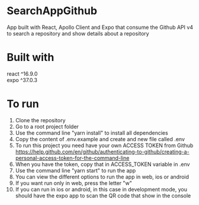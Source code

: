# SearchAppGithub

App built with React, Apollo Client and Expo that consume the Github API v4 to search a repository and show details about a repository

# Built with

react ^16.9.0  
expo ^37.0.3

# To run

1. Clone the repository
2. Go to a root project folder
3. Use the command line "yarn install" to install all dependencies
4. Copy the content of .env.example and create and new file called .env
5. To run this project you need have your own ACCESS TOKEN from Github https://help.github.com/en/github/authenticating-to-github/creating-a-personal-access-token-for-the-command-line
6. When you have the token, copy that in ACCESS_TOKEN variable in .env
7. Use the command line "yarn start" to run the app
8. You can view the different options to run the app in web, ios or android
9. If you want run only in web, press the letter "w"
10. If you can run in ios or android, in this case in development mode, you should have the expo app to scan the QR code that show in the console

